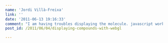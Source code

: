 ```yaml
---
name: 'Jordi Villà-Freixa'
link: ''
date: '2011-06-13 19:16:33'
comment: "I am having troubles displaying the molecule. javascript works fine for me, but I cannot see the mol either in wordpress or in a reglar html file I have build adhoc. Maybe I need to change the permissions for the ChemDoodleWeb files, maybe...\n\n\n\nTest page \n  document.write(\"\" + Date() + \"\");  var app = new ChemDoodle.TransformCanvas3D(\"transformBallAndStick\", 500, 500);  app.specs.set3DRepresentation(\"Stick\");  app.specs.backgroundColor = \"white\";\n  var molFile = \"\\n  Marvin  02080816422D          \\n\\n 14 15  0  0  0  0            999 V2000\\n   -0.7145   -0.4125    0.0000 C   0  0  0  0  0  0  0  0  0  0  0  0\\n   -0.7145    0.4125    0.0000 N   0  0  0  0  0  0  0  0  0  0  0  0\\n    0.7145   -0.4125    0.0000 C   0  0  0  0  0  0  0  0  0  0  0  0\\n    0.7145    0.4125    0.0000 C   0  0  0  0  0  0  0  0  0  0  0  0\\n    0.0000   -0.8250    0.0000 N   0  0  0  0  0  0  0  0  0  0  0  0\\n    0.0000    0.8250    0.0000 C   0  0  0  0  0  0  0  0  0  0  0  0\\n    1.4992    0.6674    0.0000 N   0  0  0  0  0  0  0  0  0  0  0  0\\n    1.4992   -0.6675    0.0000 N   0  0  0  0  0  0  0  0  0  0  0  0\\n    1.9841    0.0000    0.0000 C   0  0  0  0  0  0  0  0  0  0  0  0\\n   -1.4289   -0.8250    0.0000 O   0  0  0  0  0  0  0  0  0  0  0  0\\n    0.0001    1.6500    0.0000 O   0  0  0  0  0  0  0  0  0  0  0  0\\n    0.0001   -1.6500    0.0000 C   0  0  0  0  0  0  0  0  0  0  0  0\\n    1.7541    1.4520    0.0000 C   0  0  0  0  0  0  0  0  0  0  0  0\\n   -1.4289    0.8250    0.0000 C   0  0  0  0  0  0  0  0  0  0  0  0\\n 10  1  2  0  0  0  0\\n  1  2  1  0  0  0  0\\n 14  2  1  0  0  0  0\\n  8  3  1  0  0  0  0\\n  4  3  2  0  0  0  0\\n  7  4  1  0  0  0  0\\n  1  5  1  0  0  0  0\\n  5  3  1  0  0  0  0\\n 12  5  1  0  0  0  0\\n  6  2  1  0  0  0  0\\n  6  4  1  0  0  0  0\\n 11  6  2  0  0  0  0\\n  9  7  1  0  0  0  0\\n 13  7  1  0  0  0  0\\n  9  8  2  0  0  0  0\\nM  END\\n\";  var molecule = ChemDoodle.readMOL(molFile, 1);  app.loadMolecule(molecule);"
post_id: /2011/06/04/displaying-compounds-with-webgl

---
```



